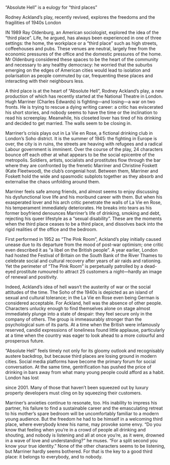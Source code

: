 “Absolute Hell” is a eulogy for “third places”

Rodney Ackland’s play, recently revived, explores the freedoms and the fragilities of 1940s London

IN 1989 Ray Oldenburg, an American sociologist, explored the idea of the “third place”. Life, he argued, has always been experienced in one of three settings: the home, the workplace or a “third place” such as high streets, coffeehouses and pubs. These venues are neutral, largely free from the economic pressures of the office and the domestic pressures of the home. Mr Oldenburg considered these spaces to be the heart of the community and necessary to any healthy democracy: he worried that the suburbs emerging on the edges of American cities would lead to isolation and polarisation as people commuted by car, frequenting these places and interacting with their neighbours less.  

A third place is at the heart of “Absolute Hell”, Rodney Ackland’s play, a new production of which has recently started at the National Theatre in London. Hugh Marriner (Charles Edwards) is fighting—and losing—a war on two fronts. He is trying to rescue a dying writing career: a critic has eviscerated his short stories, and nobody seems to have the time or the inclination to read his screenplay. Meanwhile, his closeted lover has tired of his drinking and decided to get married. The walls seem to be closing in.

Marriner’s crisis plays out in La Vie en Rose, a fictional drinking club in London’s Soho district. It is the summer of 1945: the fighting in Europe is over, the city is in ruins, the streets are heaving with refugees and a radical Labour government is imminent. Over the course of the play, 24 characters bounce off each other at what appears to be the social epicentre of the metropolis. Soldiers, artists, socialists and prostitutes flow through the bar where they are confronted by the frenetic Marriner and Christine Foskett (Kate Fleetwood), the club’s congenial host. Between them, Marriner and Foskett hold the wide and spasmodic subplots together as they absorb and externalise the chaos unfolding around them.  

Marriner feels safe among friends, and almost seems to enjoy discussing his dysfunctional love life and his moribund career with them. But when his exasperated lover and his arch critic penetrate the walls of La Vie en Rose, his temperament immediately deteriorates. He breaks into tears as his former boyfriend denounces Marriner’s life of drinking, smoking and debt, rejecting his queer lifestyle as a “sexual disability”. These are the moments when the third place ceases to be a third place, and dissolves back into the rigid realities of the office and the bedroom. 

First performed in 1952 as “The Pink Room”, Ackland’s play initially caused unease due to its departure from the mood of post-war optimism; one critic even described it as “a libel on the British people”. A year earlier, London had hosted the Festival of Britain on the South Bank of the River Thames to celebrate social and cultural recovery after years of air raids and rationing. Yet the perimeter of “The Pink Room” is perpetually patrolled by a dead-eyed prostitute rumoured to attract 25 customers a night—hardly an image of renewal and positivity. 

Indeed, Ackland’s idea of hell wasn’t the austerity of war or the social attitudes of the time. The Soho of the 1940s is depicted as an island of sexual and cultural tolerance; in the La Vie en Rose even being German is considered acceptable. For Ackland, hell was the absence of other people. Characters unlucky enough to find themselves alone on stage almost immediately plunge into a state of despair: they feel secure only in the company of others. The group is immeasurably stronger than the psychological sum of its parts. At a time when the British were infamously reserved, candid expressions of loneliness found little applause, particularly at a time when the country was eager to look ahead to a more colourful and prosperous future. 

“Absolute Hell” feels timely not only for its gloomy outlook and recognisably austere backdrop, but because third places are losing ground in modern cities. Social media platforms have become the primary forum for social conversation. At the same time, gentrification has pushed the price of drinking in bars away from what many young people could afford as a habit. London has lost 

since 2001. Many of those that haven’t been squeezed out by luxury property developers must cling on by squeezing their customers.

Marriner’s anxieties continue to resonate, too. His inability to impress his partner, his failure to find a sustainable career and the emasculating retreat to his mother’s spare bedroom will be uncomfortably familiar to a modern young audience. But the freedom he had to be himself in a welcoming third place, where everybody knew his name, may provoke some envy. “Do you know that feeling when you’re in a crowd of people all drinking and shouting, and nobody is listening and all at once you’re, as it were, drowned in a wave of love and understanding?” he muses. “For a split second you know your true identity.” None of the other characters seems to be listening, but Marriner hardly seems bothered. For that is the key to a good third place: it belongs to everybody, and to nobody.